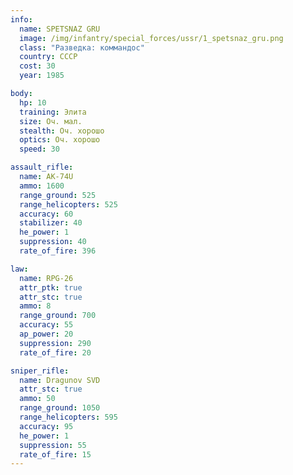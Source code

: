 ```yaml
---
info:
  name: SPETSNAZ GRU
  image: /img/infantry/special_forces/ussr/1_spetsnaz_gru.png
  class: "Разведка: коммандос"
  country: СССР
  cost: 30
  year: 1985

body:
  hp: 10
  training: Элита
  size: Оч. мал.
  stealth: Оч. хорошо
  optics: Оч. хорошо
  speed: 30

assault_rifle:
  name: AK-74U
  ammo: 1600
  range_ground: 525
  range_helicopters: 525
  accuracy: 60
  stabilizer: 40
  he_power: 1
  suppression: 40
  rate_of_fire: 396

law:
  name: RPG-26
  attr_ptk: true
  attr_stc: true
  ammo: 8
  range_ground: 700
  accuracy: 55
  ap_power: 20
  suppression: 290
  rate_of_fire: 20

sniper_rifle:
  name: Dragunov SVD
  attr_stc: true
  ammo: 50
  range_ground: 1050
  range_helicopters: 595
  accuracy: 95
  he_power: 1
  suppression: 55
  rate_of_fire: 15
---
```

